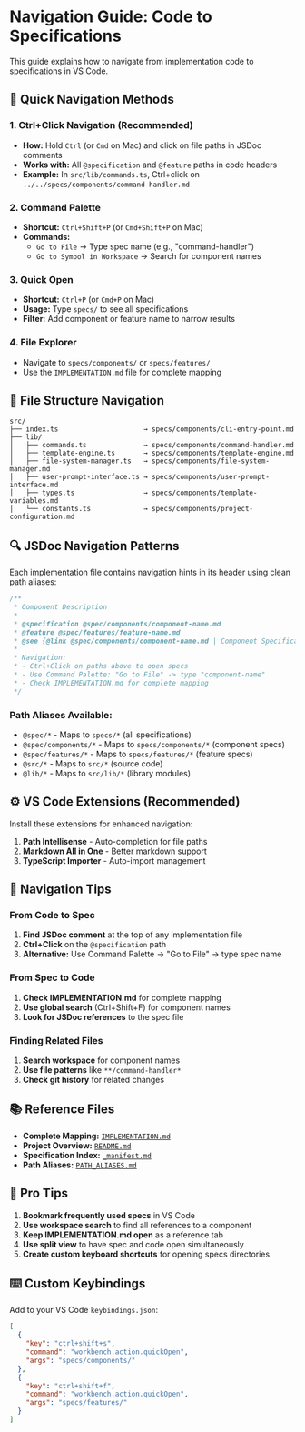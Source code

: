 # Navigation Guide: Code to Specifications

This guide explains how to navigate from implementation code to specifications in VS Code.

## 🚀 Quick Navigation Methods

### 1. **Ctrl+Click Navigation (Recommended)**
- **How:** Hold `Ctrl` (or `Cmd` on Mac) and click on file paths in JSDoc comments
- **Works with:** All `@specification` and `@feature` paths in code headers
- **Example:** In `src/lib/commands.ts`, Ctrl+click on `../../specs/components/command-handler.md`

### 2. **Command Palette**
- **Shortcut:** `Ctrl+Shift+P` (or `Cmd+Shift+P` on Mac)
- **Commands:**
  - `Go to File` → Type spec name (e.g., "command-handler")
  - `Go to Symbol in Workspace` → Search for component names

### 3. **Quick Open**
- **Shortcut:** `Ctrl+P` (or `Cmd+P` on Mac)
- **Usage:** Type `specs/` to see all specifications
- **Filter:** Add component or feature name to narrow results

### 4. **File Explorer**
- Navigate to `specs/components/` or `specs/features/`
- Use the `IMPLEMENTATION.md` file for complete mapping

## 📁 File Structure Navigation

```
src/
├── index.ts                     → specs/components/cli-entry-point.md
├── lib/
│   ├── commands.ts              → specs/components/command-handler.md
│   ├── template-engine.ts       → specs/components/template-engine.md
│   ├── file-system-manager.ts   → specs/components/file-system-manager.md
│   ├── user-prompt-interface.ts → specs/components/user-prompt-interface.md
│   ├── types.ts                 → specs/components/template-variables.md
│   └── constants.ts             → specs/components/project-configuration.md
```

## 🔍 JSDoc Navigation Patterns

Each implementation file contains navigation hints in its header using clean path aliases:

```typescript
/**
 * Component Description
 * 
 * @specification @spec/components/component-name.md
 * @feature @spec/features/feature-name.md
 * @see {@link @spec/components/component-name.md | Component Specification}
 * 
 * Navigation:
 * - Ctrl+Click on paths above to open specs
 * - Use Command Palette: "Go to File" -> type "component-name"
 * - Check IMPLEMENTATION.md for complete mapping
 */
```

### Path Aliases Available:
- `@spec/*` - Maps to `specs/*` (all specifications)
- `@spec/components/*` - Maps to `specs/components/*` (component specs)
- `@spec/features/*` - Maps to `specs/features/*` (feature specs)
- `@src/*` - Maps to `src/*` (source code)
- `@lib/*` - Maps to `src/lib/*` (library modules)

## ⚙️ VS Code Extensions (Recommended)

Install these extensions for enhanced navigation:

1. **Path Intellisense** - Auto-completion for file paths
2. **Markdown All in One** - Better markdown support
3. **TypeScript Importer** - Auto-import management

## 🎯 Navigation Tips

### From Code to Spec
1. **Find JSDoc comment** at the top of any implementation file
2. **Ctrl+Click** on the `@specification` path
3. **Alternative:** Use Command Palette → "Go to File" → type spec name

### From Spec to Code
1. **Check IMPLEMENTATION.md** for complete mapping
2. **Use global search** (Ctrl+Shift+F) for component names
3. **Look for JSDoc references** to the spec file

### Finding Related Files
1. **Search workspace** for component names
2. **Use file patterns** like `**/command-handler*` 
3. **Check git history** for related changes

## 📚 Reference Files

- **Complete Mapping:** [`IMPLEMENTATION.md`](../IMPLEMENTATION.md)
- **Project Overview:** [`README.md`](../README.md)
- **Specification Index:** [`_manifest.md`](./_manifest.md)
- **Path Aliases:** [`PATH_ALIASES.md`](./PATH_ALIASES.md)

## 🚀 Pro Tips

1. **Bookmark frequently used specs** in VS Code
2. **Use workspace search** to find all references to a component
3. **Keep IMPLEMENTATION.md open** as a reference tab
4. **Use split view** to have spec and code open simultaneously
5. **Create custom keyboard shortcuts** for opening specs directories

## ⌨️ Custom Keybindings

Add to your VS Code `keybindings.json`:

```json
[
  {
    "key": "ctrl+shift+s",
    "command": "workbench.action.quickOpen",
    "args": "specs/components/"
  },
  {
    "key": "ctrl+shift+f",
    "command": "workbench.action.quickOpen",
    "args": "specs/features/"
  }
]
```
